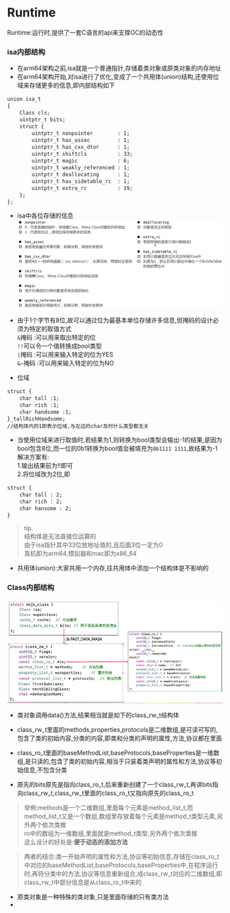 # Runtime

Runtime:运行时,提供了一套C语言的api来支撑OC的动态性

### isa内部结构</br>
* 在arm64架构之前,isa就是一个普通指针,存储着类对象或原类对象的内存地址</br>
* 在arm64架构开始,对isa进行了优化,变成了一个共用体(union)结构,还使用位域来存储更多的信息,即内部结构如下

```objc
union isa_t 
{
    Class cls;
    uintptr_t bits;
    struct {
        uintptr_t nonpointer        : 1;
        uintptr_t has_assoc         : 1;
        uintptr_t has_cxx_dtor      : 1;
        uintptr_t shiftcls          : 33; 
        uintptr_t magic             : 6;
        uintptr_t weakly_referenced : 1;
        uintptr_t deallocating      : 1;
        uintptr_t has_sidetable_rc  : 1;
        uintptr_t extra_rc          : 19;
    };
};
```

* isa中各位存储的信息</br>
![](Snip20180613_2.png)

* 由于1个字节有8位,故可以通过位为最基本单位存储许多信息,但掩码的设计必须为特定的取值方式</br>
 `&`掩码 :可以用来取出特定的位</br>
 `!!`可以令一个值转换成bool类型</br>
 `|`掩码 :可以用来输入特定的位为YES</br>
 `&~`掩码 :可以用来输入特定的位为NO</br>
 
* 位域</br>

```objc
struct {
    char tall :1;
    char rich :1;
    char handsome :1;
}_tallRichHandsome;
//结构体内的1即表示位域,与左边的char及时什么类型都无关
```

* 当使用位域来进行取值时,若结果为1,则转换为bool类型会输出-1的结果,是因为bool包含8位,而一位的0b1转换为bool值会被填充为`0b1111 1111`,故结果为-1</br>
解决方案有:</br>
1.输出结果前为!!即可</br>
2.将位域改为2位,即

```objc
struct {
	char tall : 2;
	char rich : 2;
	char hansome : 2;
}
```

>tip.</br>
>结构体是无法直接位运算的</br>
>由于isa指针其中33位放地址值的,且后面3位一定为0</br>
>真机即为arm64,模拟器和mac即为x86_64

* 共用体(union):大家共用一个内存,往共用体中添加一个结构体是不影响的</br>

### Class内部结构</br>
![](Snip20180622_11.png)

* 类对象调用data()方法,结果相当就是如下的class_rw_t结构体</br>

* class_rw_t里面的methods,properties,protocols是二维数组,是可读可写的,包含了类的初始内容,分类的内容,即类和分类的声明的属性,方法,协议都在里面</br>

* class_ro_t里面的baseMethodList,baseProtocols,baseProperties是一维数组,是只读的,包含了类的初始内容,相当于只装着类声明的属性和方法,协议等初始信息,不包含分类

* 原先的bits原先是指向class_ro_t,后来重新创建了一个class_rw_t,再讲bits指向class_rw_t,class_rw_t里面的class_ro_t又指向原先的class_ro_t

>举例:methods是一个二维数组,里面每个元素是method_list_t,而method_list_t又是一个数组,数组里存放着每个元素是method_t类型元素,另外两个依次类推</br>
ro中的数组为一维数组,里面就是method_t类型,另外两个依次类推</br>
这么设计的好处是:**便于动态的添加方法**

>两者的结合:类一开始声明的属性和方法,协议等初始信息,存储在class_ro_t中对应的baseMethodList,baseProtocols,baseProperties中,在程序运行时,再将分类中的方法,协议等信息重新组合,成class_rw_t对应的二维数组,即class_rw_t中部分信息是从class_ro_t中来的


* 原类对象是一种特殊的类对象,只是里面存储的只有类方法
* 